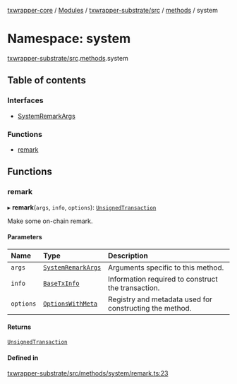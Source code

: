 [txwrapper-core](../README.md) / [Modules](../modules.md) / [txwrapper-substrate/src](txwrapper_substrate_src.md) / [methods](txwrapper_substrate_src.methods.md) / system

# Namespace: system

[txwrapper-substrate/src](txwrapper_substrate_src.md).[methods](txwrapper_substrate_src.methods.md).system

## Table of contents

### Interfaces

- [SystemRemarkArgs](../interfaces/txwrapper_substrate_src.methods.system.SystemRemarkArgs.md)

### Functions

- [remark](txwrapper_substrate_src.methods.system.md#remark)

## Functions

### remark

▸ **remark**(`args`, `info`, `options`): [`UnsignedTransaction`](../interfaces/txwrapper_core_src.UnsignedTransaction.md)

Make some on-chain remark.

#### Parameters

| Name | Type | Description |
| :------ | :------ | :------ |
| `args` | [`SystemRemarkArgs`](../interfaces/txwrapper_substrate_src.methods.system.SystemRemarkArgs.md) | Arguments specific to this method. |
| `info` | [`BaseTxInfo`](../interfaces/txwrapper_core_src.BaseTxInfo.md) | Information required to construct the transaction. |
| `options` | [`OptionsWithMeta`](../interfaces/txwrapper_core_src.OptionsWithMeta.md) | Registry and metadata used for constructing the method. |

#### Returns

[`UnsignedTransaction`](../interfaces/txwrapper_core_src.UnsignedTransaction.md)

#### Defined in

[txwrapper-substrate/src/methods/system/remark.ts:23](https://github.com/paritytech/txwrapper-core/blob/a0283d9/packages/txwrapper-substrate/src/methods/system/remark.ts#L23)

